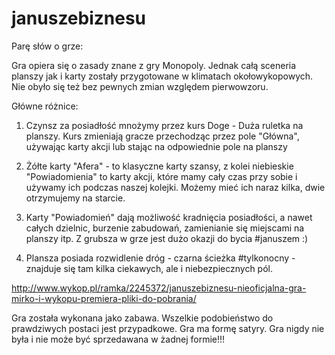 januszebiznesu
==============
Parę słów o grze: 


Gra opiera się o zasady znane z gry Monopoly. Jednak całą sceneria planszy jak i karty zostały przygotowane w klimatach okołowykopowych. Nie obyło się też bez pewnych zmian względem pierwowzoru.


Główne różnice:

1. Czynsz za posiadłość mnożymy przez kurs Doge - Duża ruletka na planszy. Kurs zmieniają gracze przechodząc przez pole "Główna", używając karty akcji lub stając na odpowiednie pole na planszy

2. Żółte karty "Afera" - to klasyczne karty szansy, z kolei niebieskie "Powiadomienia" to karty akcji, które mamy cały czas przy sobie i używamy ich podczas naszej kolejki. Możemy mieć ich naraz kilka, dwie otrzymujemy na starcie. 

3. Karty "Powiadomień" dają możliwość kradnięcia posiadłości, a nawet całych dzielnic, burzenie zabudowań, zamienianie się miejscami na planszy itp. Z grubsza w grze jest dużo okazji do bycia #januszem :)

4. Plansza posiada rozwidlenie dróg - czarna ścieżka #tylkonocny - znajduje się tam kilka ciekawych, ale i niebezpiecznych pól. 

http://www.wykop.pl/ramka/2245372/januszebiznesu-nieoficjalna-gra-mirko-i-wykopu-premiera-pliki-do-pobrania/

Gra została wykonana jako zabawa. Wszelkie podobieństwo do prawdziwych postaci jest przypadkowe. Gra ma formę satyry. Gra nigdy nie była i nie może być sprzedawana w żadnej formie!!!
